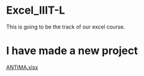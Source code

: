 # Excel_IIIT-L
This is going to be the track of our excel course.
# I have made a new project 
[ANTIMA.xlsx](https://github.com/user-attachments/files/16787162/ANTIMA.xlsx)






